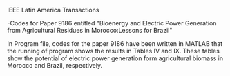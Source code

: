 IEEE Latin America Transactions

-Codes for Paper 9186 entitled "Bioenergy and Electric Power Generation from Agricultural Residues in Morocco:Lessons for Brazil"

In Program file, codes for the paper 9186 have been written in MATLAB that the running of program shows the results in Tables IV and IX. These tables show the potential of electric power generation form agricultural biomass in Morocco and Brazil, respectively.
